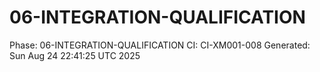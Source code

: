 # 06-INTEGRATION-QUALIFICATION
Phase: 06-INTEGRATION-QUALIFICATION
CI: CI-XM001-008
Generated: Sun Aug 24 22:41:25 UTC 2025
